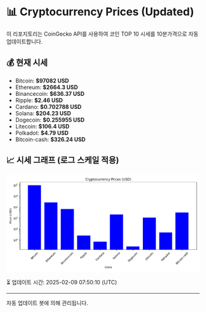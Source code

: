 
# 📊 Cryptocurrency Prices (Updated)

이 리포지토리는 CoinGecko API를 사용하여 코인 TOP 10 시세를 10분가격으로 자동 업데이트합니다.

## 💰 현재 시세
- Bitcoin: **$97082 USD**
- Ethereum: **$2664.3 USD**
- Binancecoin: **$636.37 USD**
- Ripple: **$2.46 USD**
- Cardano: **$0.702788 USD**
- Solana: **$204.23 USD**
- Dogecoin: **$0.255955 USD**
- Litecoin: **$106.4 USD**
- Polkadot: **$4.79 USD**
- Bitcoin-cash: **$326.24 USD**

## 📈 시세 그래프 (로그 스케일 적용)
![Crypto Prices](crypto_prices.png)

⏳ 업데이트 시간: 2025-02-09 07:50:10 (UTC)

---
자동 업데이트 봇에 의해 관리됩니다.
